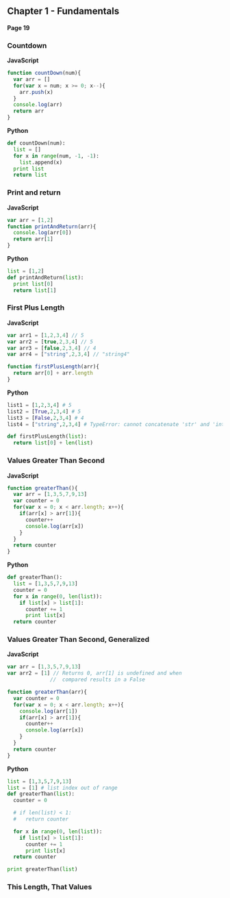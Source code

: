 ## Chapter 1 - Fundamentals
__Page 19__

### Countdown

__JavaScript__
```javascript
function countDown(num){
  var arr = []
  for(var x = num; x >= 0; x--){
    arr.push(x)
  }
  console.log(arr)
  return arr
}
```

__Python__
```python
def countDown(num):
  list = []
  for x in range(num, -1, -1):
    list.append(x)
  print list
  return list
```

### Print and return

__JavaScript__
```javascript
var arr = [1,2]
function printAndReturn(arr){
  console.log(arr[0])
  return arr[1]
}
```

__Python__
```python
list = [1,2]
def printAndReturn(list):
  print list[0]
  return list[1]
```

### First Plus Length

__JavaScript__
```javascript
var arr1 = [1,2,3,4] // 5
var arr2 = [true,2,3,4] // 5
var arr3 = [false,2,3,4] // 4
var arr4 = ["string",2,3,4] // "string4"

function firstPlusLength(arr){
  return arr[0] + arr.length
}
```

__Python__
```python
list1 = [1,2,3,4] # 5
list2 = [True,2,3,4] # 5
list3 = [False,2,3,4] # 4
list4 = ["string",2,3,4] # TypeError: cannot concatenate 'str' and 'int' objects

def firstPlusLength(list):
  return list[0] + len(list)
```

### Values Greater Than Second

__JavaScript__
```javascript
function greaterThan(){
  var arr = [1,3,5,7,9,13]
  var counter = 0
  for(var x = 0; x < arr.length; x++){
    if(arr[x] > arr[1]){
      counter++
      console.log(arr[x])
    }
  }
  return counter
}
```

__Python__
```python
def greaterThan():
  list = [1,3,5,7,9,13]
  counter = 0
  for x in range(0, len(list)):
    if list[x] > list[1]:
      counter += 1
      print list[x]
  return counter
```

### Values Greater Than Second, Generalized
__JavaScript__
```javascript
var arr = [1,3,5,7,9,13]
var arr2 = [1] // Returns 0, arr[1] is undefined and when
              //  compared results in a False

function greaterThan(arr){
  var counter = 0
  for(var x = 0; x < arr.length; x++){
    console.log(arr[1])
    if(arr[x] > arr[1]){
      counter++
      console.log(arr[x])
    }
  }
  return counter
}
```
__Python__
```python
list = [1,3,5,7,9,13]
list = [1] # list index out of range
def greaterThan(list):
  counter = 0

  # if len(list) < 1:
  #   return counter

  for x in range(0, len(list)):
    if list[x] > list[1]:
      counter += 1
      print list[x]
  return counter

print greaterThan(list)
```

### This Length, That Values
